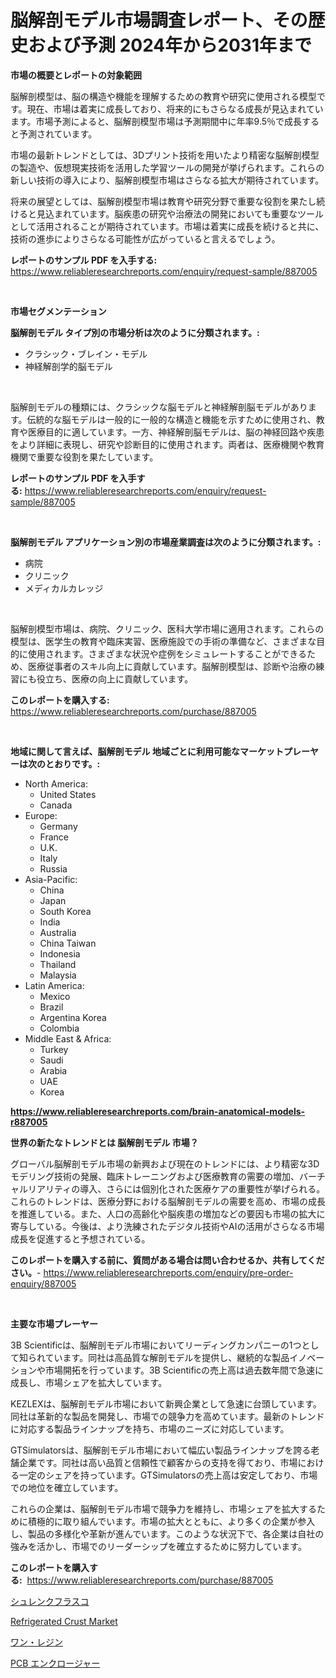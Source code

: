 <p><h1>脳解剖モデル市場調査レポート、その歴史および予測 2024年から2031年まで</h1></p><p><strong>市場の概要とレポートの対象範囲</strong></p>
<p><p>脳解剖模型は、脳の構造や機能を理解するための教育や研究に使用される模型です。現在、市場は着実に成長しており、将来的にもさらなる成長が見込まれています。市場予測によると、脳解剖模型市場は予測期間中に年率9.5％で成長すると予測されています。</p><p>市場の最新トレンドとしては、3Dプリント技術を用いたより精密な脳解剖模型の製造や、仮想現実技術を活用した学習ツールの開発が挙げられます。これらの新しい技術の導入により、脳解剖模型市場はさらなる拡大が期待されています。</p><p>将来の展望としては、脳解剖模型市場は教育や研究分野で重要な役割を果たし続けると見込まれています。脳疾患の研究や治療法の開発においても重要なツールとして活用されることが期待されています。市場は着実に成長を続けると共に、技術の進歩によりさらなる可能性が広がっていると言えるでしょう。</p></p>
<p><strong>レポートのサンプル PDF を入手する:</strong> <a href="https://www.reliableresearchreports.com/enquiry/request-sample/887005">https://www.reliableresearchreports.com/enquiry/request-sample/887005</a></p>
<p>&nbsp;</p>
<p><strong>市場セグメンテーション</strong></p>
<p><strong>脳解剖モデル タイプ別の市場分析は次のように分類されます。:</strong></p>
<p><ul><li>クラシック・ブレイン・モデル</li><li>神経解剖学的脳モデル</li></ul></p>
<p>&nbsp;</p>
<p><p>脳解剖モデルの種類には、クラシックな脳モデルと神経解剖脳モデルがあります。伝統的な脳モデルは一般的に一般的な構造と機能を示すために使用され、教育や医療目的に適しています。一方、神経解剖脳モデルは、脳の神経回路や疾患をより詳細に表現し、研究や診断目的に使用されます。両者は、医療機関や教育機関で重要な役割を果たしています。</p></p>
<p><strong>レポートのサンプル PDF を入手する:</strong>&nbsp;<a href="https://www.reliableresearchreports.com/enquiry/request-sample/887005">https://www.reliableresearchreports.com/enquiry/request-sample/887005</a></p>
<p>&nbsp;</p>
<p><strong> 脳解剖モデル アプリケーション別の市場産業調査は次のように分類されます。:</strong></p>
<p><ul><li>病院</li><li>クリニック</li><li>メディカルカレッジ</li></ul></p>
<p>&nbsp;</p>
<p><p>脳解剖模型市場は、病院、クリニック、医科大学市場に適用されます。これらの模型は、医学生の教育や臨床実習、医療施設での手術の準備など、さまざまな目的に使用されます。さまざまな状況や症例をシミュレートすることができるため、医療従事者のスキル向上に貢献しています。脳解剖模型は、診断や治療の練習にも役立ち、医療の向上に貢献しています。</p></p>
<p><strong>このレポートを購入する:</strong>&nbsp; <a href="https://www.reliableresearchreports.com/purchase/887005">https://www.reliableresearchreports.com/purchase/887005</a></p>
<p>&nbsp;</p>
<p><strong>地域に関して言えば、脳解剖モデル 地域ごとに利用可能なマーケットプレーヤーは次のとおりです。:</strong></p>
<p><ul>
    <li>
        North America:
        <ul>
            <li>United States</li>
            <li>Canada</li>
        </ul>
    </li>
    <li>
        Europe:
        <ul>
            <li>Germany</li>
            <li>France</li>
            <li>U.K.</li>
            <li>Italy</li>
            <li>Russia</li>
        </ul>
    </li>
    <li>
        Asia-Pacific:
        <ul>
            <li>China</li>
            <li>Japan</li>
            <li>South Korea</li>
            <li>India</li>
            <li>Australia</li>
            <li>China Taiwan</li>
            <li>Indonesia</li>
            <li>Thailand</li>
            <li>Malaysia</li>
        </ul>
    </li>
    <li>
        Latin America:
        <ul>
            <li>Mexico</li>
            <li>Brazil</li>
            <li>Argentina Korea</li>
            <li>Colombia</li>
        </ul>
    </li>
    <li>
        Middle East & Africa:
        <ul>
            <li>Turkey</li>
            <li>Saudi</li>
            <li>Arabia</li>
            <li>UAE</li>
            <li>Korea</li>
        </ul>
    </li>
    </ul></p>
<p><strong><a href="https://www.reliableresearchreports.com/brain-anatomical-models-r887005">https://www.reliableresearchreports.com/brain-anatomical-models-r887005</a></strong>&nbsp;</p>
<p><strong>世界の新たなトレンドとは 脳解剖モデル 市場？</strong></p>
<p><p>グローバル脳解剖モデル市場の新興および現在のトレンドには、より精密な3Dモデリング技術の発展、臨床トレーニングおよび医療教育の需要の増加、バーチャルリアリティの導入、さらには個別化された医療ケアの重要性が挙げられる。これらのトレンドは、医療分野における脳解剖モデルの需要を高め、市場の成長を推進している。また、人口の高齢化や脳疾患の増加などの要因も市場の拡大に寄与している。今後は、より洗練されたデジタル技術やAIの活用がさらなる市場成長を促進すると予想されている。</p></p>
<p><strong>このレポートを購入する前に、質問がある場合は問い合わせるか、共有してください。</strong>- <a href="https://www.reliableresearchreports.com/enquiry/pre-order-enquiry/887005">https://www.reliableresearchreports.com/enquiry/pre-order-enquiry/887005</a></p>
<p>&nbsp;</p>
<p><strong>主要な市場プレーヤー</strong></p>
<p><p>3B Scientificは、脳解剖モデル市場においてリーディングカンパニーの1つとして知られています。同社は高品質な解剖モデルを提供し、継続的な製品イノベーションや市場開拓を行っています。3B Scientificの売上高は過去数年間で急速に成長し、市場シェアを拡大しています。</p><p>KEZLEXは、脳解剖モデル市場において新興企業として急速に台頭しています。同社は革新的な製品を開発し、市場での競争力を高めています。最新のトレンドに対応する製品ラインナップを持ち、市場のニーズに対応しています。</p><p>GTSimulatorsは、脳解剖モデル市場において幅広い製品ラインナップを誇る老舗企業です。同社は高い品質と信頼性で顧客からの支持を得ており、市場における一定のシェアを持っています。GTSimulatorsの売上高は安定しており、市場での地位を確立しています。</p><p>これらの企業は、脳解剖モデル市場で競争力を維持し、市場シェアを拡大するために積極的に取り組んでいます。市場の拡大とともに、より多くの企業が参入し、製品の多様化や革新が進んでいます。このような状況下で、各企業は自社の強みを活かし、市場でのリーダーシップを確立するために努力しています。</p></p>
<p><strong>このレポートを購入する:</strong>&nbsp;&nbsp;<a href="https://www.reliableresearchreports.com/purchase/887005">https://www.reliableresearchreports.com/purchase/887005</a></p>
<p><p><a href="https://github.com/nemesis2824/Market-Research-Report-List-1/blob/main/465305319936.md">シュレンクフラスコ</a></p><p><a href="https://github.com/nicholepatriciadoylenwnrjr0/Market-Research-Report-List-1/blob/main/refrigerated-crust-market.md">Refrigerated Crust Market</a></p><p><a href="https://medium.com/@madelynhowe2023/%E3%83%AF%E3%83%B3%E3%82%B0-%E3%83%AC%E3%82%B7%E3%83%B3-%E3%83%9E%E3%83%BC%E3%82%B1%E3%83%83%E3%83%88%E3%81%AE%E8%A6%8F%E6%A8%A1%E3%81%8C-%E3%82%B0%E3%83%AD%E3%83%BC%E3%83%90%E3%83%AB%E7%94%A3%E6%A5%AD%E3%81%AB%E3%81%8A%E3%81%91%E3%82%8B%E6%9C%80%E9%AB%98%E3%81%AE%E3%83%9E%E3%83%BC%E3%82%B1%E3%83%86%E3%82%A3%E3%83%B3%E3%82%B0%E3%83%81%E3%83%A3%E3%83%8D%E3%83%AB%E3%82%92%E6%98%8E%E3%82%89%E3%81%8B%E3%81%AB%E3%81%97%E3%81%BE%E3%81%99-4487806f60e9">ワン・レジン</a></p><p><a href="https://medium.com/@tomienow6767d/pcb%E3%82%A8%E3%83%B3%E3%82%AF%E3%83%AD%E3%83%BC%E3%82%B8%E3%83%A3%E5%B8%82%E5%A0%B4-%E5%B8%82%E5%A0%B4%E3%82%B7%E3%82%A7%E3%82%A2-%E5%B8%82%E5%A0%B4%E5%8B%95%E5%90%91-%E3%81%8A%E3%82%88%E3%81%B3%E5%B0%86%E6%9D%A5%E3%81%AE%E6%88%90%E9%95%B7%E3%82%92%E6%8E%A2%E3%82%8B-0b7950c50109">PCB エンクロージャー</a></p></p>
